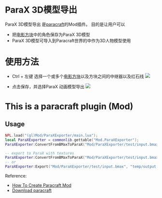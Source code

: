 ParaX 3D模型导出
===

ParaX 3D模型导出 是[paracraft](http://paracraft.cn/)的Mod插件。 目的是让用户可以
* 把[电影方块](https://github.com/LiXizhi/ParaCraft/wiki/item_MovieClip)中的角色保存为ParaX 3D模型
* ParaX 3D模型可导入到Paracraft世界的中作为3D人物模型使用

# 使用方法
* Ctrl + 左键 选择一个或多个[电影方块](https://github.com/LiXizhi/ParaCraft/wiki/item_MovieClip)以及方块之间的中继器以及红石线
![](https://cloud.githubusercontent.com/assets/5568155/26064580/fef2d6c4-39c3-11e7-8196-1c9794a56469.png) 

* 点击保存，并选择ParaX 动画模型导出
![](https://cloud.githubusercontent.com/assets/5568155/26064728/63696686-39c4-11e7-9947-c4d60f8d438b.png)
# This is a paracraft plugin (Mod)

## Usage

```lua
NPL.load("(gl)Mod/ParaXExporter/main.lua");
local ParaXExporter = commonlib.gettable("Mod.ParaXExporter");
ParaXExporter:ConvertFromBMaxToParaX("Mod/ParaXExporter/test/input.bmax", "temp/output.x");

-- export to ParaX with textures
ParaXExporter:ConvertFromBMaxToParaX("Mod/ParaXExporter/test/input.bmax", "temp/output.x", true, true);
-- or
ParaXExporter:Export("Mod/ParaXExporter/test/input.bmax", "temp/output.x", true, true);
```

Reference:
- [How To Create Paracraft Mod](https://github.com/LiXizhi/NPLRuntime/wiki/TutorialParacraftMod)
- [Download paracraft](http://www.paracraft.cn)



